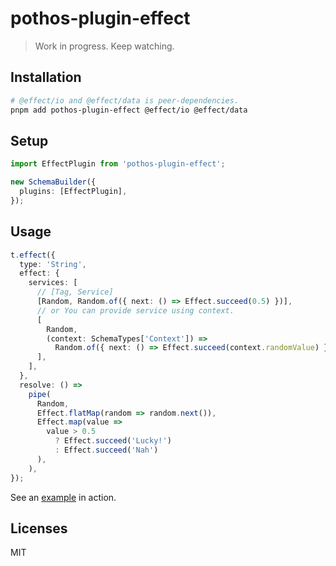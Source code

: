 # pothos-plugin-effect

> Work in progress. Keep watching.

## Installation

```bash
# @effect/io and @effect/data is peer-dependencies.
pnpm add pothos-plugin-effect @effect/io @effect/data
```

## Setup

```ts
import EffectPlugin from 'pothos-plugin-effect';

new SchemaBuilder({
  plugins: [EffectPlugin],
});
```

## Usage

```typescript
t.effect({
  type: 'String',
  effect: {
    services: [
      // [Tag, Service]
      [Random, Random.of({ next: () => Effect.succeed(0.5) })],
      // or You can provide service using context.
      [
        Random,
        (context: SchemaTypes['Context']) =>
          Random.of({ next: () => Effect.succeed(context.randomValue) }),
      ],
    ],
  },
  resolve: () =>
    pipe(
      Random,
      Effect.flatMap(random => random.next()),
      Effect.map(value =>
        value > 0.5
          ? Effect.succeed('Lucky!')
          : Effect.succeed('Nah')
      ),
    ),
});
```

See an [example](./example) in action.

## Licenses

MIT
